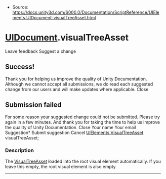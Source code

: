 * Source: https://docs.unity3d.com/6000.0/Documentation/ScriptReference/UIElements.UIDocument-visualTreeAsset.html

#  [UIDocument](https://docs.unity3d.com/6000.0/Documentation/ScriptReference/UIElements.UIDocument.html).visualTreeAsset
Leave feedback
Suggest a change
## Success!
Thank you for helping us improve the quality of Unity Documentation. Although we cannot accept all submissions, we do read each suggested change from our users and will make updates where applicable.
Close
## Submission failed
For some reason your suggested change could not be submitted. Please <a>try again</a> in a few minutes. And thank you for taking the time to help us improve the quality of Unity Documentation.
Close
Your name Your email Suggestion* Submit suggestion
Cancel
[UIElements.VisualTreeAsset](https://docs.unity3d.com/6000.0/Documentation/ScriptReference/UIElements.VisualTreeAsset.html) visualTreeAsset; 
### Description
The [VisualTreeAsset](https://docs.unity3d.com/6000.0/Documentation/ScriptReference/UIElements.VisualTreeAsset.html) loaded into the root visual element automatically. 
If you leave this empty, the root visual element is also empty. 
* * *
